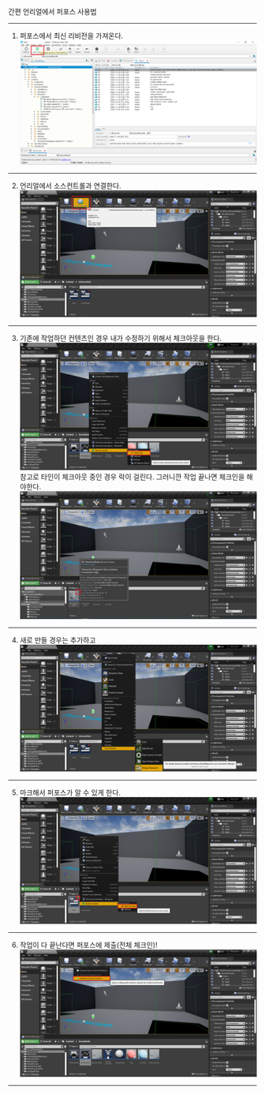 간편 언리얼에서 퍼포스 사용법
******
1. 퍼포스에서 최신 리비전을 가져온다.
![](./images/GetLatest.png)
***
2. 언리얼에서 소스컨트롤과 연결한다.
![](./images/ConnectSourceControl.png)
***
3. 기존에 작업하던 컨텐츠인 경우 내가 수정하기 위해서 체크아웃을 한다.
![](./images/OldContent.png)
참고로 타인이 체크아웃 중인 경우 락이 걸린다. 그러니깐 작업 끝나면 체크인을 해야한다.
![](./images/Lock.png)
***
4. 새로 만들 경우는 추가하고
![](./images/NewContent.png)
***
5. 마크해서 퍼포스가 알 수 있게 한다.
![](./images/MarkForAdd.png)
***
6. 작업이 다 끝난다면 퍼포스에 제출(전체 체크인)!
![](./images/SubmitLast.png)
***